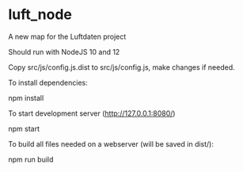 # luft_node

A new map for the Luftdaten project

Should run with NodeJS 10 and 12

Copy src/js/config.js.dist to src/js/config.js, make changes if needed.

To install dependencies:

npm install

To start development server (http://127.0.0.1:8080/)

npm start

To build all files needed on a webserver (will be saved in dist/):

npm run build
